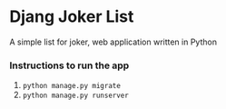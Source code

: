 # Djang Joker List

A simple list for joker, web application written in Python

### Instructions to run the app

1. `python manage.py migrate`
2. `python manage.py runserver`

